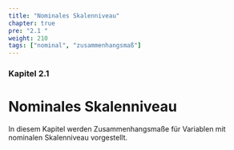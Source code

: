 ```yaml
---
title: "Nominales Skalenniveau"
chapter: true
pre: "2.1 "
weight: 210
tags: ["nominal", "zusammenhangsmaß"]
---
```


### Kapitel  2.1

# Nominales Skalenniveau

In diesem Kapitel werden Zusammenhangsmaße für Variablen mit nominalen Skalenniveau vorgestellt.